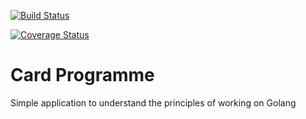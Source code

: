 [![Build Status](https://travis-ci.org/pamost/cards.svg?branch=master)](https://travis-ci.org/pamost/cards)

[![Coverage Status](https://coveralls.io/repos/github/pamost/cards/badge.svg?branch=master)](https://coveralls.io/github/pamost/cards?branch=master)

# Card Programme

Simple application to understand the principles of working on Golang
